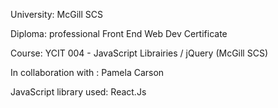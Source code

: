 University: McGill SCS

Diploma: professional Front End Web Dev Certificate

Course: YCIT 004 - JavaScript Librairies / jQuery (McGill SCS)

In collaboration with : Pamela Carson

JavaScript library used: React.Js
